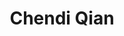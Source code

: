 ---
layout: page
title: Chendi Qian
description: chendi.qian@cs.rwth-aachen.de
room: 217
importance: 2
category: PhD Candidates
---